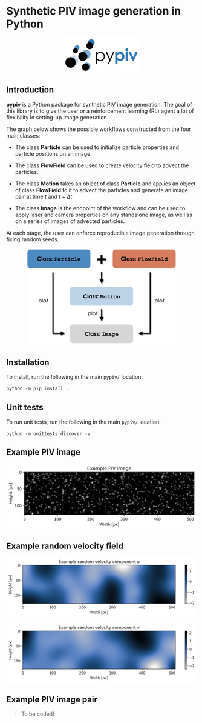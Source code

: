 # Synthetic PIV image generation in Python

<p align="center">
    <img src="docs/images/pypiv-logo.png" width="200">
</p>

## Introduction

**pypiv** is a Python package for synthetic PIV image generation.
The goal of this library is to give the user or a reinforcement learning (RL) agent a lot of flexibility in setting-up image generation.

The graph below shows the possible workflows constructed from the four main classes:

- The class **Particle** can be used to initialize particle properties and particle positions on an image.

- The class **FlowField** can be used to create velocity field to advect the particles.

- The class **Motion** takes an object of class **Particle** and applies an object of class **FlowField** to it to advect the particles and generate an image pair at time $t$ and $t + \Delta t$.

- The class **Image** is the endpoint of the workflow and can be used to apply laser and camera properties on any standalone image, as well as on a series of images of advected particles.

At each stage, the user can enforce reproducible image generation through fixing random seeds.

<p align="center">
    <img src="docs/images/pypiv-workflow.png" width="400">
</p>

## Installation

To install, run the following in the main ``pypiv/`` location:

```
python -m pip install .
```

## Unit tests

To run unit tests, run the following in the main ``pypiv/`` location:

```
python -m unittests discover -v
```

## Example PIV image

<p align="center">
    <img src="docs/images/example-image.png" width="600">
</p>

## Example random velocity field

<p align="center">
    <img src="docs/images/example-random-velocity-field-u.png" width="600">
</p>

<p align="center">
    <img src="docs/images/example-random-velocity-field-v.png" width="600">
</p>

## Example PIV image pair

> To be coded!

